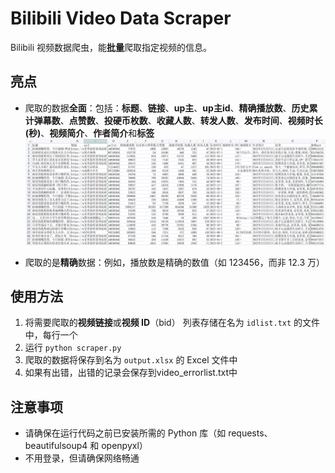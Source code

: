 # Bilibili Video Data Scraper

Bilibili 视频数据爬虫，能**批量**爬取指定视频的信息。

## 亮点

- 爬取的数据**全面**：包括：**标题**、**链接**、**up主**、**up主id**、**精确播放数**、**历史累计弹幕数**、**点赞数**、**投硬币枚数**、**收藏人数**、**转发人数**、**发布时间**、**视频时长(秒)**、**视频简介**、**作者简介**和**标签**
![image](https://github.com/Ghauster/Bilivideoinfo/blob/main/output-sample.png)

- 爬取的是**精确**数据：例如，播放数是精确的数值（如 123456，而非 12.3 万）

## 使用方法

1. 将需要爬取的**视频链接**或**视频 ID**（bid） 列表存储在名为 `idlist.txt` 的文件中，每行一个
2. 运行 `python scraper.py`
3. 爬取的数据将保存到名为 `output.xlsx` 的 Excel 文件中
4. 如果有出错，出错的记录会保存到video_errorlist.txt中

## 注意事项

- 请确保在运行代码之前已安装所需的 Python 库（如 requests、beautifulsoup4 和 openpyxl）
- 不用登录，但请确保网络畅通
